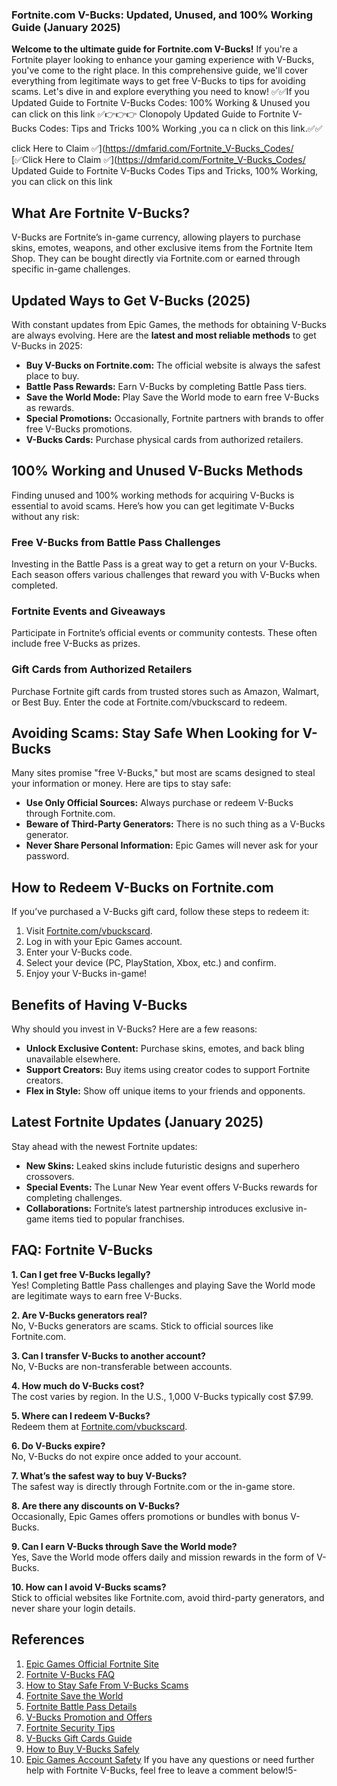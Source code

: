### Fortnite.com V-Bucks: Updated, Unused, and 100% Working Guide (January 2025)
**Welcome to the ultimate guide for Fortnite.com V-Bucks!** If you're a Fortnite player looking to enhance your gaming experience with V-Bucks, you've come to the right place. In this comprehensive guide, we'll cover everything from legitimate ways to get free V-Bucks to tips for avoiding scams. Let's dive in and explore everything you need to know!
 ✅✅If you
Updated Guide to Fortnite V-Bucks Codes: 100% Working & Unused    you can click on this link
✅👉👉👉 Clonopoly Updated Guide to Fortnite V-Bucks Codes:  Tips and Tricks 100% Working ,you ca n click on this link.✅✅

click Here to Claim ✅](https://dmfarid.com/Fortnite_V-Bucks_Codes/
[✅Click Here to Claim ✅](https://dmfarid.com/Fortnite_V-Bucks_Codes/ Updated Guide to Fortnite V-Bucks Codes Tips and Tricks, 100% Working, you can click on this link
## What Are Fortnite V-Bucks?

V-Bucks are Fortnite’s in-game currency, allowing players to purchase skins, emotes, weapons, and other exclusive items from the Fortnite Item Shop. They can be bought directly via Fortnite.com or earned through specific in-game challenges.  
## Updated Ways to Get V-Bucks (2025)

With constant updates from Epic Games, the methods for obtaining V-Bucks are always evolving. Here are the **latest and most reliable methods** to get V-Bucks in 2025:

- **Buy V-Bucks on Fortnite.com:** The official website is always the safest place to buy.
- **Battle Pass Rewards:** Earn V-Bucks by completing Battle Pass tiers.
- **Save the World Mode:** Play Save the World mode to earn free V-Bucks as rewards.
- **Special Promotions:** Occasionally, Fortnite partners with brands to offer free V-Bucks promotions.
- **V-Bucks Cards:** Purchase physical cards from authorized retailers.
## 100% Working and Unused V-Bucks Methods  

Finding unused and 100% working methods for acquiring V-Bucks is essential to avoid scams. Here’s how you can get legitimate V-Bucks without any risk:

### Free V-Bucks from Battle Pass Challenges  
Investing in the Battle Pass is a great way to get a return on your V-Bucks. Each season offers various challenges that reward you with V-Bucks when completed.

### Fortnite Events and Giveaways  
Participate in Fortnite’s official events or community contests. These often include free V-Bucks as prizes.

### Gift Cards from Authorized Retailers  
Purchase Fortnite gift cards from trusted stores such as Amazon, Walmart, or Best Buy. Enter the code at Fortnite.com/vbuckscard to redeem.
## Avoiding Scams: Stay Safe When Looking for V-Bucks  

Many sites promise "free V-Bucks," but most are scams designed to steal your information or money. Here are tips to stay safe:

- **Use Only Official Sources:** Always purchase or redeem V-Bucks through Fortnite.com.
- **Beware of Third-Party Generators:** There is no such thing as a V-Bucks generator.
- **Never Share Personal Information:** Epic Games will never ask for your password.

## How to Redeem V-Bucks on Fortnite.com  

If you’ve purchased a V-Bucks gift card, follow these steps to redeem it:

1. Visit [Fortnite.com/vbuckscard](https://www.fortnite.com/vbuckscard).  
2. Log in with your Epic Games account.  
3. Enter your V-Bucks code.  
4. Select your device (PC, PlayStation, Xbox, etc.) and confirm.  
5. Enjoy your V-Bucks in-game!  

## Benefits of Having V-Bucks  

Why should you invest in V-Bucks? Here are a few reasons:  

- **Unlock Exclusive Content:** Purchase skins, emotes, and back bling unavailable elsewhere.  
- **Support Creators:** Buy items using creator codes to support Fortnite creators.  
- **Flex in Style:** Show off unique items to your friends and opponents.  

## Latest Fortnite Updates (January 2025)  

Stay ahead with the newest Fortnite updates:  

- **New Skins:** Leaked skins include futuristic designs and superhero crossovers.  
- **Special Events:** The Lunar New Year event offers V-Bucks rewards for completing challenges.  
- **Collaborations:** Fortnite’s latest partnership introduces exclusive in-game items tied to popular franchises.  

## FAQ: Fortnite V-Bucks  

**1. Can I get free V-Bucks legally?**  
Yes! Completing Battle Pass challenges and playing Save the World mode are legitimate ways to earn free V-Bucks.  

**2. Are V-Bucks generators real?**  
No, V-Bucks generators are scams. Stick to official sources like Fortnite.com.  

**3. Can I transfer V-Bucks to another account?**  
No, V-Bucks are non-transferable between accounts.  

**4. How much do V-Bucks cost?**  
The cost varies by region. In the U.S., 1,000 V-Bucks typically cost $7.99.  

**5. Where can I redeem V-Bucks?**  
Redeem them at [Fortnite.com/vbuckscard](https://www.fortnite.com/vbuckscard).  

**6. Do V-Bucks expire?**  
No, V-Bucks do not expire once added to your account.  

**7. What’s the safest way to buy V-Bucks?**  
The safest way is directly through Fortnite.com or the in-game store.  

**8. Are there any discounts on V-Bucks?**  
Occasionally, Epic Games offers promotions or bundles with bonus V-Bucks.  

**9. Can I earn V-Bucks through Save the World mode?**  
Yes, Save the World mode offers daily and mission rewards in the form of V-Bucks.  

**10. How can I avoid V-Bucks scams?**  
Stick to official websites like Fortnite.com, avoid third-party generators, and never share your login details.  
## References  
1. [Epic Games Official Fortnite Site](https://dmfarid.com/Fortnite_V-Bucks_Codes/)
2. [Fortnite V-Bucks FAQ](https://dmfarid.com/Fortnite_V-Bucks_Codes/)
3. [How to Stay Safe From V-Bucks Scams](https://dmfarid.com/Fortnite_V-Bucks_Codes/)
4. [Fortnite Save the World](https://dmfarid.com/Fortnite_V-Bucks_Codes/)
5. [Fortnite Battle Pass Details](https://dmfarid.com/Fortnite_V-Bucks_Codes/)
6. [V-Bucks Promotion and Offers](https://dmfarid.com/Fortnite_V-Bucks_Codes/)
7. [Fortnite Security Tips](https://dmfarid.com/Fortnite_V-Bucks_Codes/)
8. [V-Bucks Gift Cards Guide](https://dmfarid.com/Fortnite_V-Bucks_Codes/)
9. [How to Buy V-Bucks Safely](https://dmfarid.com/Fortnite_V-Bucks_Codes/)
10. [Epic Games Account Safety](https://dmfarid.com/Fortnite_V-Bucks_Codes/) If you have any questions or need further help with Fortnite V-Bucks, feel free to leave a comment below!5-
